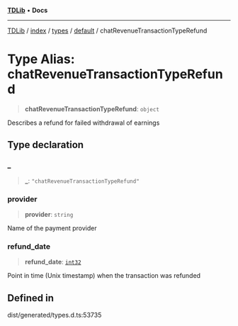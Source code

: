 [**TDLib**](../../../../../../README.md) • **Docs**

***

[TDLib](../../../../../../modules.md) / [index](../../../../../README.md) / [types](../../../README.md) / [default](../README.md) / chatRevenueTransactionTypeRefund

# Type Alias: chatRevenueTransactionTypeRefund

> **chatRevenueTransactionTypeRefund**: `object`

Describes a refund for failed withdrawal of earnings

## Type declaration

### \_

> **\_**: `"chatRevenueTransactionTypeRefund"`

### provider

> **provider**: `string`

Name of the payment provider

### refund\_date

> **refund\_date**: [`int32`](int32.md)

Point in time (Unix timestamp) when the transaction was refunded

## Defined in

dist/generated/types.d.ts:53735
